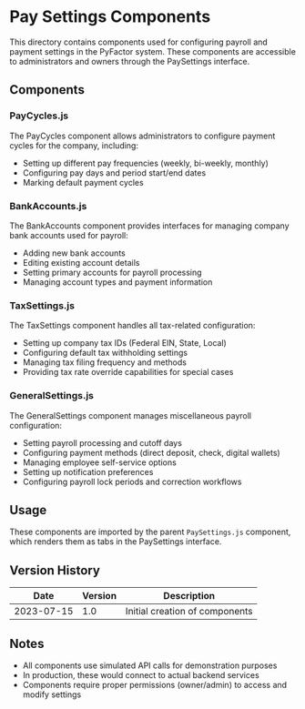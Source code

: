 # Pay Settings Components

This directory contains components used for configuring payroll and payment settings in the PyFactor system. These components are accessible to administrators and owners through the PaySettings interface.

## Components

### PayCycles.js

The PayCycles component allows administrators to configure payment cycles for the company, including:

- Setting up different pay frequencies (weekly, bi-weekly, monthly)
- Configuring pay days and period start/end dates
- Marking default payment cycles

### BankAccounts.js

The BankAccounts component provides interfaces for managing company bank accounts used for payroll:

- Adding new bank accounts
- Editing existing account details
- Setting primary accounts for payroll processing
- Managing account types and payment information

### TaxSettings.js

The TaxSettings component handles all tax-related configuration:

- Setting up company tax IDs (Federal EIN, State, Local)
- Configuring default tax withholding settings
- Managing tax filing frequency and methods
- Providing tax rate override capabilities for special cases

### GeneralSettings.js

The GeneralSettings component manages miscellaneous payroll configuration:

- Setting payroll processing and cutoff days
- Configuring payment methods (direct deposit, check, digital wallets)
- Managing employee self-service options
- Setting up notification preferences
- Configuring payroll lock periods and correction workflows

## Usage

These components are imported by the parent `PaySettings.js` component, which renders them as tabs in the PaySettings interface.

## Version History

| Date | Version | Description |
|------|---------|-------------|
| 2023-07-15 | 1.0 | Initial creation of components |

## Notes

- All components use simulated API calls for demonstration purposes
- In production, these would connect to actual backend services
- Components require proper permissions (owner/admin) to access and modify settings 